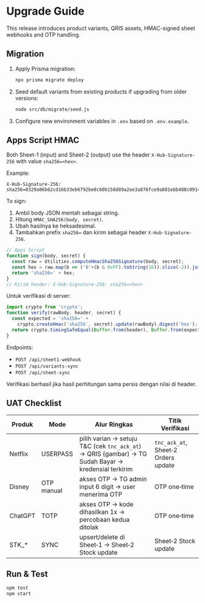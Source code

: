 # Upgrade Guide

This release introduces product variants, QRIS assets, HMAC-signed sheet webhooks and OTP handling.

## Migration

1. Apply Prisma migration:
   ```bash
   npx prisma migrate deploy
   ```
2. Seed default variants from existing products if upgrading from older versions:
   ```bash
   node src/db/migrate/seed.js
   ```
3. Configure new environment variables in `.env` based on `.env.example`.

## Apps Script HMAC

Both Sheet-1 (input) and Sheet-2 (output) use the header `X-Hub-Signature-256` with value `sha256=<hex>`.

Example:

```
X-Hub-Signature-256: sha256=0329a06b62cd16b33eb6792be8c60b158d89a2ee3a876fce9a881ebb488c0914
```

To sign:

1. Ambil body JSON mentah sebagai string.
2. Hitung `HMAC_SHA256(body, secret)`.
3. Ubah hasilnya ke heksadesimal.
4. Tambahkan prefix `sha256=` dan kirim sebagai header `X-Hub-Signature-256`.

```javascript
// Apps Script
function sign(body, secret) {
  const raw = Utilities.computeHmacSha256Signature(body, secret);
  const hex = raw.map(b => ('0'+(b & 0xFF).toString(16)).slice(-2)).join('');
  return 'sha256=' + hex;
}
// Kirim header: X-Hub-Signature-256: sha256=<hex>
```

Untuk verifikasi di server:

```javascript
import crypto from 'crypto';
function verify(rawBody, header, secret) {
  const expected = 'sha256=' +
    crypto.createHmac('sha256', secret).update(rawBody).digest('hex');
  return crypto.timingSafeEqual(Buffer.from(header), Buffer.from(expected));
}
```

Endpoints:

- `POST /api/sheet1-webhook`
- `POST /api/variants-sync`
- `POST /api/sheet-sync`

Verifikasi berhasil jika hasil perhitungan sama persis dengan nilai di header.

## UAT Checklist

| Produk | Mode | Alur Ringkas | Titik Verifikasi |
|--------|------|--------------|------------------|
| Netflix | USERPASS | pilih varian → setuju T&C (cek `tnc_ack_at`) → QRIS (gambar) → TG Sudah Bayar → kredensial terkirim | `tnc_ack_at`, Sheet‑2 Orders update |
| Disney | OTP manual | akses OTP → TG admin input 6 digit → user menerima OTP | OTP one‑time |
| ChatGPT | TOTP | akses OTP → kode dihasilkan 1x → percobaan kedua ditolak | OTP one‑time |
| STK_* | SYNC | upsert/delete di Sheet‑1 → Sheet‑2 Stock update | Sheet‑2 Stock update |

## Run & Test

```bash
npm test
npm start
```
